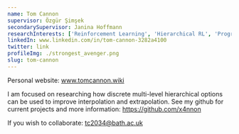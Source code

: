 ```yaml
---
name: Tom Cannon
supervisor: Özgür Şimşek
secondarySupervisor: Janina Hoffmann
researchInterests: ['Reinforcement Learning', 'Hierarchical RL', 'Program Synthesis', 'Symbolic AI', 'Generalisation']
linkedIn: www.linkedin.com/in/tom-cannon-3282a4100
twitter: link
profileImg: ./strongest_avenger.png
slug: tom-cannon
---
```


Personal website: www.tomcannon.wiki

I am focused on researching how discrete multi-level hierarchical options can be used to improve interpolation and extrapolation.
See my github for current projects and more information: https://github.com/x4nnon

If you wish to collaborate: tc2034@bath.ac.uk
